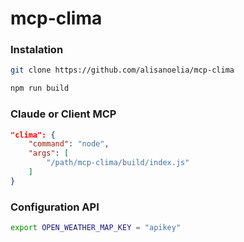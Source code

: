 # mcp-clima

### Instalation

```sh
git clone https://github.com/alisanoelia/mcp-clima
```

```sh
npm run build
```

### Claude or Client MCP

```json
"clima": {
    "command": "node",
    "args": [
        "/path/mcp-clima/build/index.js"
    ]
}
```

### Configuration API

```sh
export OPEN_WEATHER_MAP_KEY = "apikey"
```
